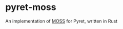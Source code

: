 # pyret-moss
An implementation of [MOSS](http://theory.stanford.edu/~aiken/publications/papers/sigmod03.pdf) for Pyret, written in Rust
